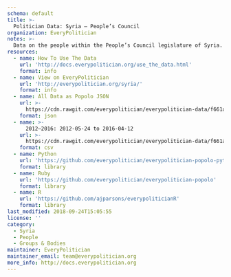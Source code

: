 ```yaml
---
schema: default
title: >-
  Politician Data: Syria — People’s Council
organization: EveryPolitician
notes: >-
  Data on the people within the People’s Council legislature of Syria.
resources:
  - name: How To Use The Data
    url: 'http://docs.everypolitician.org/use_the_data.html'
    format: info
  - name: View on EveryPolitician
    url: 'http://everypolitician.org/syria/'
    format: info
  - name: All Data as Popolo JSON
    url: >-
      https://cdn.rawgit.com/everypolitician/everypolitician-data/f661a8bb11fb6d9d5e34470c0a099b7f354078de/data/Syria/Majlis/ep-popolo-v1.0.json
    format: json
  - name: >-
      2012–2016: 2012-05-24 to 2016-04-12
    url: >-
      https://cdn.rawgit.com/everypolitician/everypolitician-data/f661a8bb11fb6d9d5e34470c0a099b7f354078de/data/Syria/Majlis/term-2012.csv
    format: csv
  - name: Python
    url: 'https://github.com/everypolitician/everypolitician-popolo-python'
    format: library
  - name: Ruby
    url: 'https://github.com/everypolitician/everypolitician-popolo'
    format: library
  - name: R
    url: 'https://github.com/ajparsons/everypoliticianR'
    format: library
last_modified: 2018-09-24T15:05:55
license: ''
category:
  - Syria
  - People
  - Groups & Bodies
maintainer: EveryPolitician
maintainer_email: team@everypolitician.org
more_info: http://docs.everypolitician.org
---
```

